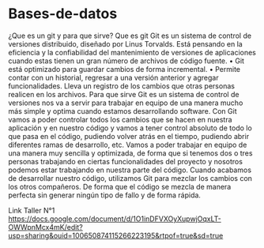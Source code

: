 # Bases-de-datos
¿Que es un git y para que sirve? Que es git Git es un sistema de control de versiones distribuido, diseñado por Linus Torvalds.
Está pensando en la eficiencia y la confiabilidad del mantenimiento de versiones de aplicaciones cuando estas tienen un gran número de archivos de código fuente.
• Git está optimizado para guardar cambios de forma incremental. 
• Permite contar con un historial, regresar a una versión anterior y agregar funcionalidades. Lleva un registro de los cambios que otras personas realicen en los archivos.
Para que sirve Git es un sistema de control de versiones nos va a servir para trabajar en equipo de una manera mucho más simple y optima cuando estamos desarrollando software.
Con Git vamos a poder controlar todos los cambios que se hacen en nuestra aplicación y en nuestro código y vamos a tener control absoluto de todo lo que pasa en el código, pudiendo volver atrás en el tiempo, pudiendo abrir diferentes ramas de desarrollo, etc. 
Vamos a poder trabajar en equipo de una manera muy sencilla y optimizada, de forma que si tenemos dos o tres personas trabajando en ciertas funcionalidades del proyecto y nosotros podemos estar trabajando en nuestra parte del código. 
Cuando acabamos de desarrollar nuestro código, utilizamos Git para mezclar los cambios con los otros compañeros. De forma que el código se mezcla de manera
perfecta sin generar ningún tipo de fallo y de forma rápida.

Link Taller N°1 
https://docs.google.com/document/d/1O1inDFVXOyXupwjOqxLT-OWWpnMcx4mK/edit?usp=sharing&ouid=100650874115266223195&rtpof=true&sd=true
